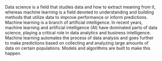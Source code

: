 Data science is a field that studies data and how to extract meaning from it, whereas machine learning is a field devoted to understanding and building methods that utilize data to improve performance or inform predictions. Machine learning is a branch of artificial intelligence. In recent years, machine learning and artificial intelligence (AI) have dominated parts of data science, playing a critical role in data analytics and business intelligence. Machine learning automates the process of data analysis and goes further to make predictions based on collecting and analyzing large amounts of data on certain populations. Models and algorithms are built to make this happen.
